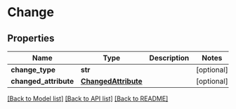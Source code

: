 # Change

## Properties
Name | Type | Description | Notes
------------ | ------------- | ------------- | -------------
**change_type** | **str** |  | [optional] 
**changed_attribute** | [**ChangedAttribute**](ChangedAttribute.md) |  | [optional] 

[[Back to Model list]](../README.md#documentation-for-models) [[Back to API list]](../README.md#documentation-for-api-endpoints) [[Back to README]](../README.md)


